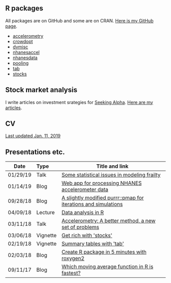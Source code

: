 ## R packages

All packages are on GitHub and some are on CRAN. [Here is my GitHub page](https://github.com/vandomed).

* [accelerometry](https://cran.r-project.org/web/packages/accelerometry/index.html) <br>
* [crowdopt](https://github.com/vandomed/crowdopt) <br>
* [dvmisc](https://cran.r-project.org/web/packages/dvmisc/index.html) <br>
* [nhanesaccel](https://github.com/vandomed/nhanesaccel) <br>
* [nhanesdata](https://github.com/vandomed/nhanesdata) <br>
* [pooling](https://cran.r-project.org/web/packages/pooling/index.html) <br>
* [tab](https://cran.r-project.org/web/packages/tab/index.html) <br>
* [stocks](https://cran.r-project.org/web/packages/stocks/index.html) <br>

## Stock market analysis

I write articles on investment srategies for [Seeking Alpha](https://seekingalpha.com/). [Here are my articles](https://seekingalpha.com/author/dane-van-domelen/articles#articles).

## CV

[Last updated Jan. 11, 2019](https://vandomed.github.io/dane_vandomelen_1_11_19.html)

## Presentations etc.

Date | Type | Title and link
--- | :--- | ---
01/29/19 | Talk | [Some statistical issues in modeling frailty](vandomed.github.io/eba_1_28_19.pdf)
01/14/19 | Blog | [Web app for processing NHANES accelerometer data](vandomed.github.io/process_nhanes_app.html)
09/28/18 | Blog | [A slightly modified purrr::pmap for iterations and simulations](https://vandomed.github.io/iterate_9_29_18.html) <br>
04/09/18 | Lecture | [Data analysis in R](https://vandomed.github.io/analysis_lecture_2018.pdf) <br>
03/11/18 | Talk | [Accelerometry: A better method, a new set of problems](https://sites.duke.edu/diss2017/files/2017/09/S3B_dane_slides.pdf) <br>
03/06/18 | Vignette| [Get rich with 'stocks'](https://vandomed.github.io/stocks.html) <br>
02/19/18 | Vignette| [Summary tables with 'tab'](https://vandomed.github.io/tab.html) <br>
02/03/18 | Blog | [Create R package in 5 minutes with roxygen2](https://vandomed.github.io/build_rpackage.html) <br>
09/11/17 | Blog | [Which moving average function in R is fastest?](https://vandomed.github.io/moving_averages.html)
